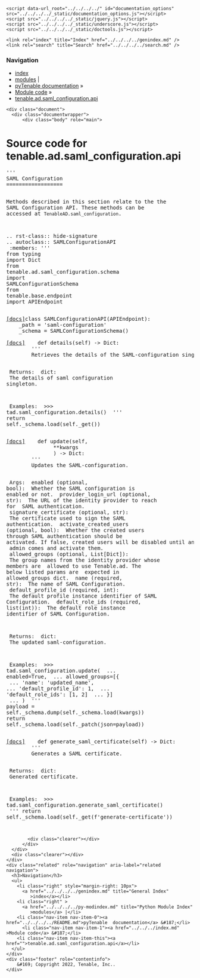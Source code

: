
<!DOCTYPE html>

<html lang="en">
  <head>
    <meta charset="utf-8" />
    <meta name="viewport" content="width=device-width, initial-scale=1.0" />
    <title>tenable.ad.saml_configuration.api &#8212; pyTenable  documentation</title>
    <link rel="stylesheet" type="text/css" href="../../../../_static/pygments.css" />
    <link rel="stylesheet" type="text/css" href="../../../../_static/classic.css" />
    <link rel="stylesheet" type="text/css" href="../../../../_static/custom.css" />
    
    <script data-url_root="../../../../" id="documentation_options" src="../../../../_static/documentation_options.js"></script>
    <script src="../../../../_static/jquery.js"></script>
    <script src="../../../../_static/underscore.js"></script>
    <script src="../../../../_static/doctools.js"></script>
    
    <link rel="index" title="Index" href="../../../../genindex.md" />
    <link rel="search" title="Search" href="../../../../search.md" /> 
  </head><body>
    <div class="related" role="navigation" aria-label="related navigation">
      <h3>Navigation</h3>
      <ul>
        <li class="right" style="margin-right: 10px">
          <a href="../../../../genindex.md" title="General Index"
             accesskey="I">index</a></li>
        <li class="right" >
          <a href="../../../../py-modindex.md" title="Python Module Index"
             >modules</a> |</li>
        <li class="nav-item nav-item-0"><a href="../../../../README.md">pyTenable  documentation</a> &#187;</li>
          <li class="nav-item nav-item-1"><a href="../../../index.md" accesskey="U">Module code</a> &#187;</li>
        <li class="nav-item nav-item-this"><a href="">tenable.ad.saml_configuration.api</a></li> 
      </ul>
    </div>  

    <div class="document">
      <div class="documentwrapper">
          <div class="body" role="main">
            
  <h1>Source code for tenable.ad.saml_configuration.api</h1><div class="highlight"><pre>
<span></span><span class="sd">&#39;&#39;&#39;</span>
<span class="sd">SAML Configuration</span>
<span class="sd">==================</span>

<span class="sd">Methods described in this section relate to the the SAML Configuration API.</span>
<span class="sd">These methods can be accessed at ``TenableAD.saml_configuration``.</span>

<span class="sd">.. rst-class:: hide-signature</span>
<span class="sd">.. autoclass:: SAMLConfigurationAPI</span>
<span class="sd">    :members:</span>
<span class="sd">&#39;&#39;&#39;</span>
<span class="kn">from</span> <span class="nn">typing</span> <span class="kn">import</span> <span class="n">Dict</span>
<span class="kn">from</span> <span class="nn">tenable.ad.saml_configuration.schema</span> <span class="kn">import</span> <span class="n">SAMLConfigurationSchema</span>
<span class="kn">from</span> <span class="nn">tenable.base.endpoint</span> <span class="kn">import</span> <span class="n">APIEndpoint</span>


<div class="viewcode-block" id="SAMLConfigurationAPI"><a class="viewcode-back" href="../../../../tenable.ad.saml_configuration.md#tenable.ad.saml_configuration.api.SAMLConfigurationAPI">[docs]</a><span class="k">class</span> <span class="nc">SAMLConfigurationAPI</span><span class="p">(</span><span class="n">APIEndpoint</span><span class="p">):</span>
    <span class="n">_path</span> <span class="o">=</span> <span class="s1">&#39;saml-configuration&#39;</span>
    <span class="n">_schema</span> <span class="o">=</span> <span class="n">SAMLConfigurationSchema</span><span class="p">()</span>

<div class="viewcode-block" id="SAMLConfigurationAPI.details"><a class="viewcode-back" href="../../../../tenable.ad.saml_configuration.md#tenable.ad.saml_configuration.api.SAMLConfigurationAPI.details">[docs]</a>    <span class="k">def</span> <span class="nf">details</span><span class="p">(</span><span class="bp">self</span><span class="p">)</span> <span class="o">-&gt;</span> <span class="n">Dict</span><span class="p">:</span>
        <span class="sd">&#39;&#39;&#39;</span>
<span class="sd">        Retrieves the details of the SAML-configuration singleton.</span>

<span class="sd">        Returns:</span>
<span class="sd">            dict:</span>
<span class="sd">                The details of saml configuration singleton.</span>

<span class="sd">        Examples:</span>
<span class="sd">            &gt;&gt;&gt; tad.saml_configuration.details()</span>
<span class="sd">        &#39;&#39;&#39;</span>
        <span class="k">return</span> <span class="bp">self</span><span class="o">.</span><span class="n">_schema</span><span class="o">.</span><span class="n">load</span><span class="p">(</span><span class="bp">self</span><span class="o">.</span><span class="n">_get</span><span class="p">())</span></div>

<div class="viewcode-block" id="SAMLConfigurationAPI.update"><a class="viewcode-back" href="../../../../tenable.ad.saml_configuration.md#tenable.ad.saml_configuration.api.SAMLConfigurationAPI.update">[docs]</a>    <span class="k">def</span> <span class="nf">update</span><span class="p">(</span><span class="bp">self</span><span class="p">,</span>
               <span class="o">**</span><span class="n">kwargs</span>
               <span class="p">)</span> <span class="o">-&gt;</span> <span class="n">Dict</span><span class="p">:</span>
        <span class="sd">&#39;&#39;&#39;</span>
<span class="sd">        Updates the SAML-configuration.</span>

<span class="sd">        Args:</span>
<span class="sd">            enabled (optional, bool):</span>
<span class="sd">                Whether the SAML configuration is enabled or not.</span>
<span class="sd">            provider_login_url (optional, str):</span>
<span class="sd">                The URL of the identity provider to reach for</span>
<span class="sd">                SAML authentication.</span>
<span class="sd">            signature_certificate (optional, str):</span>
<span class="sd">                The certificate used to sign the SAML authentication.</span>
<span class="sd">            activate_created_users (optional, bool):</span>
<span class="sd">                Whether the created users through SAML authentication should be</span>
<span class="sd">                activated. If false, created users will be disabled until an</span>
<span class="sd">                admin comes and activate them.</span>
<span class="sd">            allowed_groups (optional, List[Dict]):</span>
<span class="sd">                The group names from the identity provider whose members are</span>
<span class="sd">                allowed to use Tenable.ad. The below listed params are</span>
<span class="sd">                expected in allowed_groups dict.</span>
<span class="sd">            name (required, str):</span>
<span class="sd">                The name of SAML Configuration.</span>
<span class="sd">            default_profile_id (required, int):</span>
<span class="sd">                The default profile instance identifier of SAML Configuration.</span>
<span class="sd">            default_role_ids (required, list(int)):</span>
<span class="sd">                The default role instance identifier of SAML Configuration.</span>

<span class="sd">        Returns:</span>
<span class="sd">            dict:</span>
<span class="sd">                The updated saml-configuration.</span>

<span class="sd">        Examples:</span>
<span class="sd">            &gt;&gt;&gt; tad.saml_configuration.update(</span>
<span class="sd">            ...     enabled=True,</span>
<span class="sd">            ...     allowed_groups=[{</span>
<span class="sd">            ...         &#39;name&#39;: &#39;updated_name&#39;,</span>
<span class="sd">            ...         &#39;default_profile_id&#39;: 1,</span>
<span class="sd">            ...         &#39;default_role_ids&#39;: [1, 2]</span>
<span class="sd">            ...     }]</span>
<span class="sd">            ...     )</span>
<span class="sd">        &#39;&#39;&#39;</span>
        <span class="n">payload</span> <span class="o">=</span> <span class="bp">self</span><span class="o">.</span><span class="n">_schema</span><span class="o">.</span><span class="n">dump</span><span class="p">(</span><span class="bp">self</span><span class="o">.</span><span class="n">_schema</span><span class="o">.</span><span class="n">load</span><span class="p">(</span><span class="n">kwargs</span><span class="p">))</span>
        <span class="k">return</span> <span class="bp">self</span><span class="o">.</span><span class="n">_schema</span><span class="o">.</span><span class="n">load</span><span class="p">(</span><span class="bp">self</span><span class="o">.</span><span class="n">_patch</span><span class="p">(</span><span class="n">json</span><span class="o">=</span><span class="n">payload</span><span class="p">))</span></div>

<div class="viewcode-block" id="SAMLConfigurationAPI.generate_saml_certificate"><a class="viewcode-back" href="../../../../tenable.ad.saml_configuration.md#tenable.ad.saml_configuration.api.SAMLConfigurationAPI.generate_saml_certificate">[docs]</a>    <span class="k">def</span> <span class="nf">generate_saml_certificate</span><span class="p">(</span><span class="bp">self</span><span class="p">)</span> <span class="o">-&gt;</span> <span class="n">Dict</span><span class="p">:</span>
        <span class="sd">&#39;&#39;&#39;</span>
<span class="sd">        Generates a SAML certificate.</span>

<span class="sd">        Returns:</span>
<span class="sd">            dict:</span>
<span class="sd">                Generated certificate.</span>

<span class="sd">        Examples:</span>
<span class="sd">            &gt;&gt;&gt; tad.saml_configuration.generate_saml_certificate()</span>
<span class="sd">        &#39;&#39;&#39;</span>
        <span class="k">return</span> <span class="bp">self</span><span class="o">.</span><span class="n">_schema</span><span class="o">.</span><span class="n">load</span><span class="p">(</span><span class="bp">self</span><span class="o">.</span><span class="n">_get</span><span class="p">(</span><span class="sa">f</span><span class="s1">&#39;generate-certificate&#39;</span><span class="p">))</span></div></div>
</pre></div>

            <div class="clearer"></div>
          </div>
      </div>
      <div class="clearer"></div>
    </div>
    <div class="related" role="navigation" aria-label="related navigation">
      <h3>Navigation</h3>
      <ul>
        <li class="right" style="margin-right: 10px">
          <a href="../../../../genindex.md" title="General Index"
             >index</a></li>
        <li class="right" >
          <a href="../../../../py-modindex.md" title="Python Module Index"
             >modules</a> |</li>
        <li class="nav-item nav-item-0"><a href="../../../../README.md">pyTenable  documentation</a> &#187;</li>
          <li class="nav-item nav-item-1"><a href="../../../index.md" >Module code</a> &#187;</li>
        <li class="nav-item nav-item-this"><a href="">tenable.ad.saml_configuration.api</a></li> 
      </ul>
    </div>
    <div class="footer" role="contentinfo">
        &#169; Copyright 2022, Tenable, Inc..
    </div>
  </body>
</html>